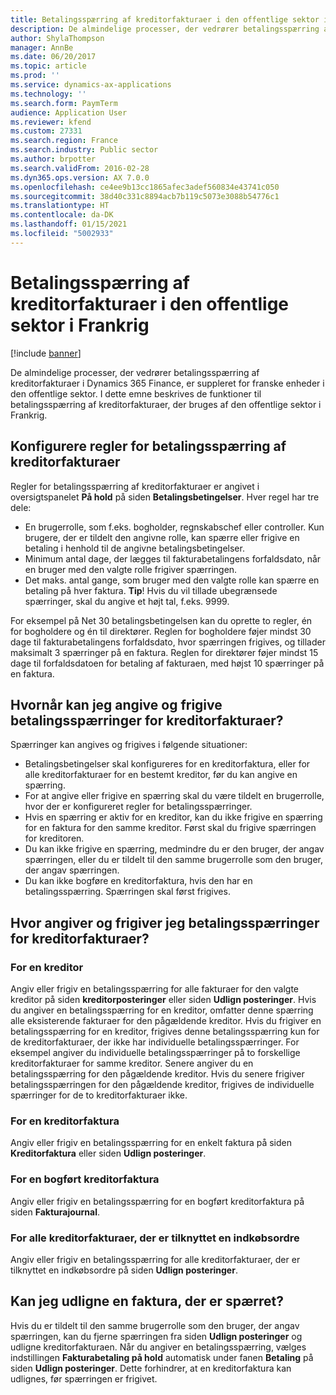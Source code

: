```yaml
---
title: Betalingsspærring af kreditorfakturaer i den offentlige sektor i Frankrig
description: De almindelige processer, der vedrører betalingsspærring af kreditorfakturaer i Microsoft Dynamics 365 Finance, er suppleret for franske enheder i den offentlige sektor. I dette emne beskrives de funktioner til betalingsspærring af kreditorfakturaer, der bruges af den offentlige sektor i Frankrig.
author: ShylaThompson
manager: AnnBe
ms.date: 06/20/2017
ms.topic: article
ms.prod: ''
ms.service: dynamics-ax-applications
ms.technology: ''
ms.search.form: PaymTerm
audience: Application User
ms.reviewer: kfend
ms.custom: 27331
ms.search.region: France
ms.search.industry: Public sector
ms.author: brpotter
ms.search.validFrom: 2016-02-28
ms.dyn365.ops.version: AX 7.0.0
ms.openlocfilehash: ce4ee9b13cc1865afec3adef560834e43741c050
ms.sourcegitcommit: 38d40c331c8894acb7b119c5073e3088b54776c1
ms.translationtype: HT
ms.contentlocale: da-DK
ms.lasthandoff: 01/15/2021
ms.locfileid: "5002933"
---
```

# <a name="vendor-invoice-payment-holds-in-the-public-sector-in-france"></a>Betalingsspærring af kreditorfakturaer i den offentlige sektor i Frankrig

[!include [banner](../includes/banner.md)]

De almindelige processer, der vedrører betalingsspærring af kreditorfakturaer i Dynamics 365 Finance, er suppleret for franske enheder i den offentlige sektor. I dette emne beskrives de funktioner til betalingsspærring af kreditorfakturaer, der bruges af den offentlige sektor i Frankrig.

<a name="set-up-rules-for-vendor-invoice-payment-holds"></a>Konfigurere regler for betalingsspærring af kreditorfakturaer
---------------------------------------------

Regler for betalingsspærring af kreditorfakturaer er angivet i oversigtspanelet **På hold** på siden **Betalingsbetingelser**. Hver regel har tre dele:

-   En brugerrolle, som f.eks. bogholder, regnskabschef eller controller. Kun brugere, der er tildelt den angivne rolle, kan spærre eller frigive en betaling i henhold til de angivne betalingsbetingelser.
-   Minimum antal dage, der lægges til fakturabetalingens forfaldsdato, når en bruger med den valgte rolle frigiver spærringen.
-   Det maks. antal gange, som bruger med den valgte rolle kan spærre en betaling på hver faktura. **Tip**! Hvis du vil tillade ubegrænsede spærringer, skal du angive et højt tal, f.eks. 9999.

For eksempel på Net 30 betalingsbetingelsen kan du oprette to regler, én for bogholdere og én til direktører. Reglen for bogholdere føjer mindst 30 dage til fakturabetalingens forfaldsdato, hvor spærringen frigives, og tillader maksimalt 3 spærringer på en faktura. Reglen for direktører føjer mindst 15 dage til forfaldsdatoen for betaling af fakturaen, med højst 10 spærringer på en faktura.

## <a name="when-can-i-place-and-release-vendor-invoice-payment-holds"></a>Hvornår kan jeg angive og frigive betalingsspærringer for kreditorfakturaer?
Spærringer kan angives og frigives i følgende situationer:

-   Betalingsbetingelser skal konfigureres for en kreditorfaktura, eller for alle kreditorfakturaer for en bestemt kreditor, før du kan angive en spærring.
-   For at angive eller frigive en spærring skal du være tildelt en brugerrolle, hvor der er konfigureret regler for betalingsspærringer.
-   Hvis en spærring er aktiv for en kreditor, kan du ikke frigive en spærring for en faktura for den samme kreditor. Først skal du frigive spærringen for kreditoren.
-   Du kan ikke frigive en spærring, medmindre du er den bruger, der angav spærringen, eller du er tildelt til den samme brugerrolle som den bruger, der angav spærringen.
-   Du kan ikke bogføre en kreditorfaktura, hvis den har en betalingsspærring. Spærringen skal først frigives.

## <a name="where-do-i-place-and-release-vendor-invoice-payment-holds"></a>Hvor angiver og frigiver jeg betalingsspærringer for kreditorfakturaer?
### <a name="for-a-vendor"></a>For en kreditor
Angiv eller frigiv en betalingsspærring for alle fakturaer for den valgte kreditor på siden **kreditorposteringer** eller siden **Udlign posteringer**. Hvis du angiver en betalingsspærring for en kreditor, omfatter denne spærring alle eksisterende fakturaer for den pågældende kreditor. Hvis du frigiver en betalingsspærring for en kreditor, frigives denne betalingsspærring kun for de kreditorfakturaer, der ikke har individuelle betalingsspærringer. For eksempel angiver du individuelle betalingsspærringer på to forskellige kreditorfakturaer for samme kreditor. Senere angiver du en betalingsspærring for den pågældende kreditor. Hvis du senere frigiver betalingsspærringen for den pågældende kreditor, frigives de individuelle spærringer for de to kreditorfakturaer ikke.

### <a name="for-a-vendor-invoice"></a>For en kreditorfaktura

Angiv eller frigiv en betalingsspærring for en enkelt faktura på siden **Kreditorfaktura** eller siden **Udlign posteringer**.

### <a name="for-a-posted-vendor-invoice"></a>For en bogført kreditorfaktura

Angiv eller frigiv en betalingsspærring for en bogført kreditorfaktura på siden **Fakturajournal**.

### <a name="for-all-vendor-invoices-associated-with-a-purchase-order"></a>For alle kreditorfakturaer, der er tilknyttet en indkøbsordre

Angiv eller frigiv en betalingsspærring for alle kreditorfakturaer, der er tilknyttet en indkøbsordre på siden **Udlign posteringer**.

## <a name="can-i-settle-an-invoice-that-is-on-hold"></a>Kan jeg udligne en faktura, der er spærret?
Hvis du er tildelt til den samme brugerrolle som den bruger, der angav spærringen, kan du fjerne spærringen fra siden **Udlign posteringer** og udligne kreditorfakturaen. Når du angiver en betalingsspærring, vælges indstillingen **Fakturabetaling på hold** automatisk under fanen **Betaling** på siden **Udlign posteringer**. Dette forhindrer, at en kreditorfaktura kan udlignes, før spærringen er frigivet.



